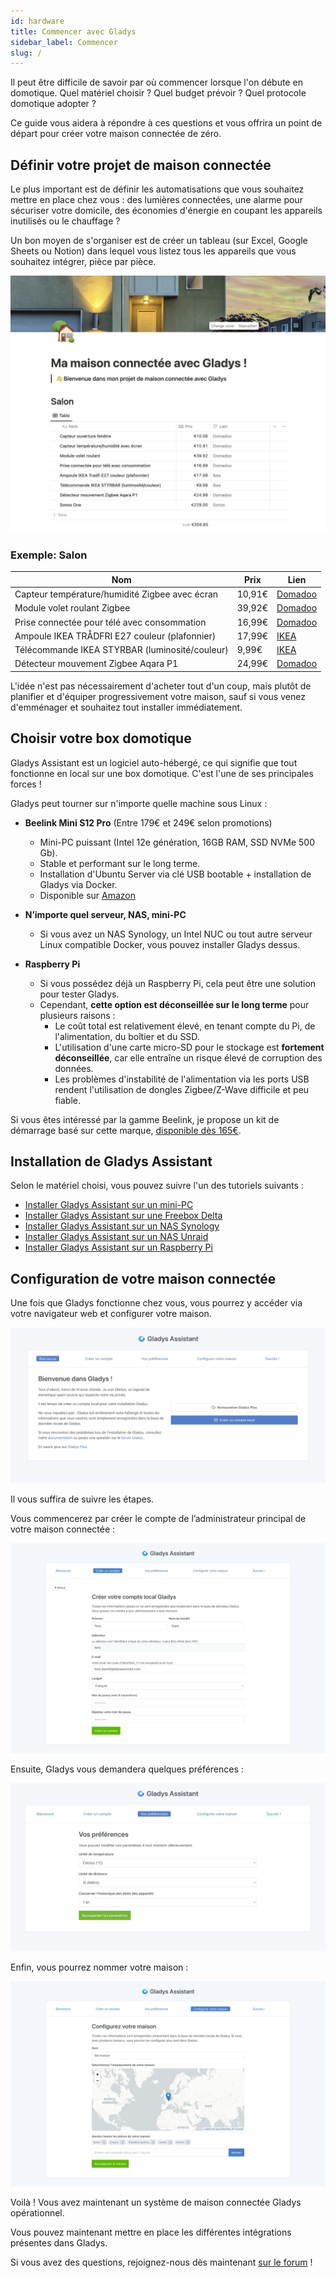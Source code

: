 ```yaml
---
id: hardware
title: Commencer avec Gladys
sidebar_label: Commencer
slug: /
---
```


Il peut être difficile de savoir par où commencer lorsque l'on débute en domotique. Quel matériel choisir ? Quel budget prévoir ? Quel protocole domotique adopter ?

Ce guide vous aidera à répondre à ces questions et vous offrira un point de départ pour créer votre maison connectée de zéro.

## Définir votre projet de maison connectée

Le plus important est de définir les automatisations que vous souhaitez mettre en place chez vous : des lumières connectées, une alarme pour sécuriser votre domicile, des économies d'énergie en coupant les appareils inutilisés ou le chauffage ?

Un bon moyen de s'organiser est de créer un tableau (sur Excel, Google Sheets ou Notion) dans lequel vous listez tous les appareils que vous souhaitez intégrer, pièce par pièce.

![Tableau Notion Maison connectée](../../../../../static/img/docs/fr/installation/guide/notion-table-connected.jpg)

### Exemple: Salon

| Nom                                            | Prix   | Lien                                                                                                                                                                   |
| ---------------------------------------------- | ------ | ---------------------------------------------------------------------------------------------------------------------------------------------------------------------- |
| Capteur température/humidité Zigbee avec écran | 10,91€ | [Domadoo](https://www.domadoo.fr/fr/peripheriques/6614-sonoff-capteur-de-temperature-et-d-humidite-zigbee-30-avec-ecran.html?domid=17)                                 |
| Module volet roulant Zigbee                    | 39,92€ | [Domadoo](https://www.domadoo.fr/fr/peripheriques/5245-sunricher-module-volet-roulant-zigbee-30.html?domid=17)                                                         |
| Prise connectée pour télé avec consommation    | 16,99€ | [Domadoo](https://www.domadoo.fr/fr/peripheriques/6165-nous-prise-intelligente-zigbee-30-mesure-de-consommation-5907772033517.html?domid=17)                           |
| Ampoule IKEA TRÅDFRI E27 couleur (plafonnier)  | 17,99€ | [IKEA](https://www.ikea.com/fr/fr/p/tradfri-ampoule-led-e27-806-lumen-connecte-sans-fil-a-variateur-dintensite-spectre-couleur-et-blanc-globe-70439158/)               |
| Télécommande IKEA STYRBAR (luminosité/couleur) | 9,99€  | [IKEA](https://www.ikea.com/fr/fr/p/styrbar-telecommande-connecte-blanc-30488363/)                                                                                     |
| Détecteur mouvement Zigbee Aqara P1            | 24,99€ | [Domadoo](https://www.domadoo.fr/fr/peripheriques/6138-aqara-detecteur-de-mouvement-et-luminosite-zigbee-30-aqara-motion-sensor-p1-ms-s02-6970504215979.html?domid=17) |

L'idée n'est pas nécessairement d'acheter tout d'un coup, mais plutôt de planifier et d'équiper progressivement votre maison, sauf si vous venez d'emménager et souhaitez tout installer immédiatement.

## Choisir votre box domotique

Gladys Assistant est un logiciel auto-hébergé, ce qui signifie que tout fonctionne en local sur une box domotique. C'est l'une de ses principales forces !

Gladys peut tourner sur n'importe quelle machine sous Linux :

- **Beelink Mini S12 Pro** (Entre 179€ et 249€ selon promotions)

  - Mini-PC puissant (Intel 12e génération, 16GB RAM, SSD NVMe 500 Gb).
  - Stable et performant sur le long terme.
  - Installation d'Ubuntu Server via clé USB bootable + installation de Gladys via Docker.
  - Disponible sur [Amazon](https://amzn.to/47yVAaL)

- **N’importe quel serveur, NAS, mini-PC**

  - Si vous avez un NAS Synology, un Intel NUC ou tout autre serveur Linux compatible Docker, vous pouvez installer Gladys dessus.

- **Raspberry Pi**
  - Si vous possédez déjà un Raspberry Pi, cela peut être une solution pour tester Gladys.
  - Cependant, **cette option est déconseillée sur le long terme** pour plusieurs raisons :
    - Le coût total est relativement élevé, en tenant compte du Pi, de l'alimentation, du boîtier et du SSD.
    - L'utilisation d'une carte micro-SD pour le stockage est **fortement déconseillée**, car elle entraîne un risque élevé de corruption des données.
    - Les problèmes d'instabilité de l'alimentation via les ports USB rendent l'utilisation de dongles Zigbee/Z-Wave difficile et peu fiable.

Si vous êtes intéressé par la gamme Beelink, je propose un kit de démarrage basé sur cette marque, [disponible dès 165€](/fr/starter-kit/).

## Installation de Gladys Assistant

Selon le matériel choisi, vous pouvez suivre l'un des tutoriels suivants :

- [Installer Gladys Assistant sur un mini-PC](/fr/docs/installation/mini-pc/)
- [Installer Gladys Assistant sur une Freebox Delta](/fr/docs/installation/freebox-delta/)
- [Installer Gladys Assistant sur un NAS Synology](/fr/docs/installation/synology/)
- [Installer Gladys Assistant sur un NAS Unraid](/fr/docs/installation/unraid/)
- [Installer Gladys Assistant sur un Raspberry Pi](/fr/docs/installation/raspberry-pi/)

## Configuration de votre maison connectée

Une fois que Gladys fonctionne chez vous, vous pourrez y accéder via votre navigateur web et configurer votre maison.

![Installation de Gladys](../../../../../static/img/docs/fr/installation/guide/welcome-gladys.jpg)

Il vous suffira de suivre les étapes.

Vous commencerez par créer le compte de l’administrateur principal de votre maison connectée :

![Créer compte local Gladys](../../../../../static/img/docs/fr/installation/guide/create-local-account.jpg)

Ensuite, Gladys vous demandera quelques préférences :

![Définir préférences compte local Gladys](../../../../../static/img/docs/fr/installation/guide/preferences.jpg)

Enfin, vous pourrez nommer votre maison :

![Créer maison dans Gladys](../../../../../static/img/docs/fr/installation/guide/configure-house.jpg)

Voilà ! Vous avez maintenant un système de maison connectée Gladys opérationnel.

Vous pouvez maintenant mettre en place les différentes intégrations présentes dans Gladys.

Si vous avez des questions, rejoignez-nous dès maintenant [sur le forum](https://community.gladysassistant.com/) !
